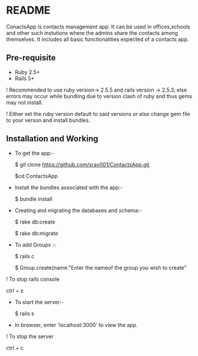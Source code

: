 # README

ConactsApp is contacts management app. It can be used in offices,schools and other such instutions where the admins share the contacts among themselves. It includes all basic functionalities expected of a contacts app.

## Pre-requisite

 * Ruby 2.5+
 * Rails 5+

 ! Recommended to use ruby version-> 2.5.5 and rails version -> 2.5.3, else errors may occur while bundling due to version clash of ruby and thus gems      may not install.
 
 ! Either set the ruby version default to said versions or else change gem file to your verson and install bundles.  

## Installation and Working

* To get the app:-
  
  $ git clone https://github.com/srav001/ContactsApp.git
  
  $cd ContactsApp

* Install the bundles associated with the app:-
  
  $ bundle install

* Creating and migrating the databases and schema:-
  
  $ rake db:create
  
  $ rake db:migrate

* To add Groups :-
  
  $ rails c
  
  $ Group.create(name:"Enter the nameof the group you wish to create"

! To stop rails console
  
   ctrl + z

* To start the server:-
   
   $ rails s

* In browser, enter 'localhost:3000' to view the app. 

! To stop the server

  ctrl + c






